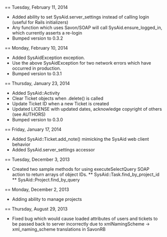 == Tuesday, February 11, 2014
* Added ability to set SysAid.server_settings instead of calling login (useful for Rails initializers)
* Any function which uses Savon/SOAP will call SysAid.ensure_logged_in, which currently asserts a re-login
* Bumped version to 0.3.2

== Monday, February 10, 2014
* Added SysAidException exception.
* Use the above SysAidException for two network errors which have occurred in production.
* Bumped version to 0.3.1

== Thursday, January 23, 2014
* Added SysAid::Activity
* Clear Ticket objects when .delete() is called
* Update Ticket ID when a new Ticket is created
* Updated LICENSE with updated dates, acknowledge copyright of others (see AUTHORS)
* Bumped version to 0.3.0

== Friday, January 17, 2014
* Added SysAid::Ticket.add_note() mimicking the SysAid web client behavior
* Added SysAid.server_settings accessor

== Tuesday, December 3, 2013
* Created two sample methods for using executeSelectQuery SOAP action to return arrays of object IDs.
** SysAid::Task.find_by_project_id
** SysAid::Project.find_by_query
 
== Monday, December 2, 2013
* Adding ability to manage projects

== Thursday, August 29, 2013
* Fixed bug which would cause loaded attributes of users and tickets to be passed back to server incorrectly due to xmlNamingScheme -> xml_naming_scheme translations in SavonRB
